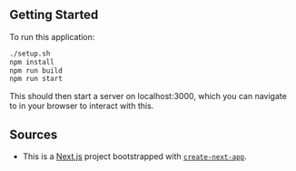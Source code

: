 ## Getting Started

To run this application:

```bash
./setup.sh
npm install
npm run build
npm run start
```

This should then start a server on localhost:3000, which you can navigate to in your browser to interact with this.

## Sources
- This is a [Next.js](https://nextjs.org) project bootstrapped with [`create-next-app`](https://nextjs.org/docs/app/api-reference/cli/create-next-app).
